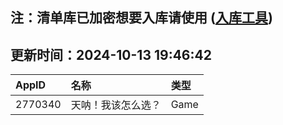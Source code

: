 ## 注：清单库已加密想要入库请使用 ([入库工具](https://github.com/BlankTMing/ManifestAutoUpdate/releases))

## 更新时间：2024-10-13 19:46:42
| AppID | 名称 | 类型  |
| :-------------------- | :----------------------------- | :----------- |
| 2770340 | 天呐！我该怎么选？| Game |
